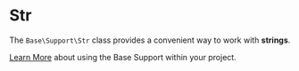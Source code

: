 # Str

The `Base\Support\Str` class provides a convenient way to work with **strings**.

[Learn More](README.md) about using the Base Support within your project.
